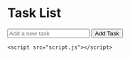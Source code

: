 <!DOCTYPE html>
<html lang="en">
<head>
    <meta charset="UTF-8">
    <meta name="viewport" content="width=device-width, initial-scale=1.0">
    <title>Task List</title>
    <link rel="stylesheet" href="styles.css">
</head>
<body>
    <div class="container">
        <h1>Task List</h1>
        <input type="text" id="taskInput" placeholder="Add a new task">
        <button id="addTaskButton">Add Task</button>
        <ul id="taskList"></ul>
    </div>

    <script src="script.js"></script>
</body>
</html>
